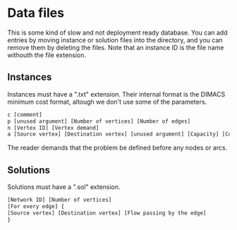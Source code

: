 # Data files

This is some kind of slow and not deployment ready database. You can add entries by moving instance or solution files into the directory, and you can remove them by deleting the files. Note that an instance ID is the file name withouth the file extension.

## Instances

Instances must have a ".txt" extension. Their internal format is the DIMACS minimum cost format, altough we don't use some of the parameters.

```txt
c [comment]
p [unused argument] [Number of vertices] [Number of edges]
n [Vertex ID] [Vertex demand]
a [Source vertex] [Destination vertex] [unused argument] [Capacity] [Cost]  
```

The reader demands that the problem be defined before any nodes or arcs.

## Solutions

Solutions must have a ".sol" extension.

```txt
[Network ID] [Number of vertices]
[For every edge] {    
[Source vertex] [Destination vertex] [Flow passing by the edge]
}
```
